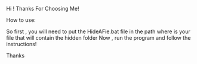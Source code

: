 Hi !
Thanks For Choosing Me!

How to use:

So first , you will need to put the HideAFie.bat file in the path where is your file that will contain the hidden folder
Now , run the program and follow the instructions!

Thanks
